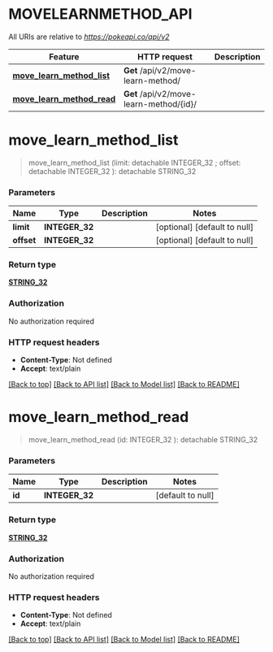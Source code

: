 # MOVELEARNMETHOD_API

All URIs are relative to *https://pokeapi.co/api/v2*

Feature | HTTP request | Description
------------- | ------------- | -------------
[**move_learn_method_list**](MOVELEARNMETHOD_API.md#move_learn_method_list) | **Get** /api/v2/move-learn-method/ | 
[**move_learn_method_read**](MOVELEARNMETHOD_API.md#move_learn_method_read) | **Get** /api/v2/move-learn-method/{id}/ | 


# **move_learn_method_list**
> move_learn_method_list (limit:  detachable INTEGER_32 ; offset:  detachable INTEGER_32 ): detachable STRING_32





### Parameters

Name | Type | Description  | Notes
------------- | ------------- | ------------- | -------------
 **limit** | **INTEGER_32**|  | [optional] [default to null]
 **offset** | **INTEGER_32**|  | [optional] [default to null]

### Return type

[**STRING_32**](STRING_32.md)

### Authorization

No authorization required

### HTTP request headers

 - **Content-Type**: Not defined
 - **Accept**: text/plain

[[Back to top]](#) [[Back to API list]](../README.md#documentation-for-api-endpoints) [[Back to Model list]](../README.md#documentation-for-models) [[Back to README]](../README.md)

# **move_learn_method_read**
> move_learn_method_read (id: INTEGER_32 ): detachable STRING_32





### Parameters

Name | Type | Description  | Notes
------------- | ------------- | ------------- | -------------
 **id** | **INTEGER_32**|  | [default to null]

### Return type

[**STRING_32**](STRING_32.md)

### Authorization

No authorization required

### HTTP request headers

 - **Content-Type**: Not defined
 - **Accept**: text/plain

[[Back to top]](#) [[Back to API list]](../README.md#documentation-for-api-endpoints) [[Back to Model list]](../README.md#documentation-for-models) [[Back to README]](../README.md)

